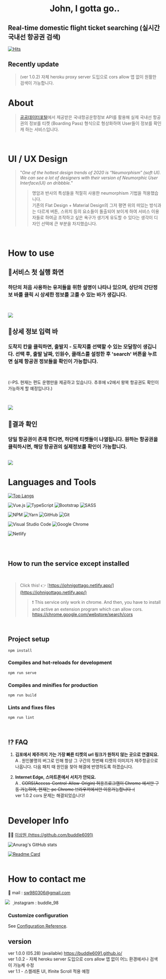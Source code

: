 <h1 align="center"> John, I gotta go.. </h1>
<h2> Real-time domestic flight ticket searching (실시간 국내선 항공권 검색)</h2>

[![Hits](https://hits.seeyoufarm.com/api/count/incr/badge.svg?url=https%3A%2F%2Fgithub.com%2Fbuddle6091%2Fbuddle6091.github.io&count_bg=%23694EF0&title_bg=%23555555&icon=protocols-dot-io.svg&icon_color=%23E7E7E7&title=visitors&edge_flat=false)](https://hits.seeyoufarm.com)

## Recently update
> (ver 1.0.2) 자체 heroku proxy server 도입으로 cors allow 앱 없이 원활한 검색이 가능합니다.

# About
> [공공데이터포털](https://www.data.go.kr/index.do "go to api portal")에서 제공받은 국내항공운항정보 API를 활용해 실제 국내선 항공권의 정보를 티켓 (Boarding Pass) 형식으로 형상화하여 User들이 정보를 확인캐 하는 서비스입니다.

</br>

# UI / UX Design
> "_One of the hottest design trends of 2020 is “Neumorphism” (soft UI). We can see a lot of designers with their version of Neumorphic User Interface(UI) on dribbble._"
> > 명암과 반사의 특성들을 적절히 사용한 neumorphism 기법을 적용했습니다. </br>
기존의 Flat Design + Material Design의 그저 평면 위의 떠있는 방식과는 다르게 버튼, 스위치 등의 요소들이 돌출되어 보이게 하여 서비스 이용자들로 하여금 조작하고 싶은 욕구가 생기게 유도할 수 있다는 생각이 디자인 선택에 큰 부분을 차지했습니다.

</br>

# How to use
<h2>🎈서비스 첫 실행 화면</h2>
  <h3> 하단의 처음 사용하는 유저들을 위한 설명이 나타나 있으며, 상단의 간단정보 바를 클릭 시 상세한 정보를 고를 수 있는 바가 생깁니다. </h3></br>

 <img src="./src/assets/for_readme/pStart.JPG"></br>

 <h2>🎈상세 정보 입력 바</h2>
  <h3> 도착지 칸을 클릭하면, 출발지 - 도착지를 선택할 수 있는 모달창이 생깁니다. 선택 후, 출발 날짜, 인원수, 클래스를 설정한 후 'search' 버튼을 누르면 실제 항공권 정보들을 확인이 가능합니다. </h3></br>
  <p>(💦PS. 현재는 편도 운행만을 제공하고 있습니다. 추후에 v2에서 왕복 항공권도 확인이 가능하게 할 예정입니다.)<p></br>

 <img src="./src/assets/for_readme/pSelect.JPG"></br>

 <h2>🎈결과 확인</h2>
  <h3> 당일 항공권이 존재 한다면, 하단에 티켓들이 나열됩니다. 원하는 항공권을 클릭하시면, 해당 항공권의 실제정보를 확인이 가능합니다. </h3></br>
 <img src="./src/assets/for_readme/pResult.JPG">

# Languages and Tools


[![Top Langs](https://github-readme-stats.vercel.app/api/top-langs/?username=buddle6091&layout=compact)](https://github.com/buddle6091/buddle6091.github.io)

![Vue.js](https://img.shields.io/badge/vuejs-%2335495e.svg?style=flat&logo=vuedotjs&logoColor=%234FC08D)
![TypeScript](https://img.shields.io/badge/typescript-%23007ACC.svg?style=flat&logo=typescript&logoColor=white)
![Bootstrap](https://img.shields.io/badge/bootstrap-%23563D7C.svg?style=flat&logo=bootstrap&logoColor=white)
![SASS](https://img.shields.io/badge/SASS-hotpink.svg?style=flat&logo=SASS&logoColor=white)


![NPM](https://img.shields.io/badge/NPM-%23000000.svg?style=flat&logo=npm&logoColor=white)
![Yarn](https://img.shields.io/badge/yarn-%232C8EBB.svg?style=flat&logo=yarn&logoColor=white)
![GitHub](https://img.shields.io/badge/github-%23121011.svg?style=flat&logo=github&logoColor=white)
![Git](https://img.shields.io/badge/git-%23F05033.svg?style=flat&logo=git&logoColor=white)

![Visual Studio Code](https://img.shields.io/badge/Visual%20Studio%20Code-0078d7.svg?style=flat&logo=visual-studio-code&logoColor=white)
![Google Chrome](https://img.shields.io/badge/Google%20Chrome-4285F4?style=flat&logo=GoogleChrome&logoColor=white)

![Netlify](https://img.shields.io/badge/netlify-%23000000.svg?style=for-the-badge&logo=netlify&logoColor=#00C7B7)

</br>
</br>

## How to run the service except installed
</br>

 > Click this! 👉 [https://johnigottago.netlify.app/](https://johnigottago.netlify.app/)
 >> ❗ This service only work in chrome. And then, you have to install and active an extension program which can allow cors. https://chrome.google.com/webstore/search/cors

</br>

## Project setup
```
npm install
```

### Compiles and hot-reloads for development
```
npm run serve
```

### Compiles and minifies for production
```
npm run build
```

### Lints and fixes files
```
npm run lint
```
</br>

## ⁉ FAQ
1. **김포에서 제주까지 가는 가장 빠른 티켓의 url 링크가 원하지 않는 곳으로 연결되요.** </br>
 A . 원인불명의 버그로 인해 항상 그 구간의 첫번째 티켓의 이미지가 제주항공으로 나옵니다. 다음 패치 때 원인을 찾아 해결에 반영하도록 하겠습니다.

2. **Internet Edge, 스마트폰에서 서치가 안되요.** </br>
 A . ~~CORS(Access-Control-Allow-Origin) 허용프로그램이 Chrome 에서만 구동 가능하여, 현재는 pc Chrome 브라우져에서만 이용가능합니다 :(~~ </br>
 ver 1.0.2 cors 문제는 해결되었습니다!
   </br>
   </br>

# Developer Info

👨‍🎓 [이상원 (https://github.com/buddle6091)](https://github.com/buddle6091) </br>

![Anurag's GitHub stats](https://github-readme-stats.vercel.app/api?username=buddle6091&show_icons=true)

[![Readme Card](https://github-readme-stats.vercel.app/api/pin/?username=anuraghazra&repo=github-readme-stats)](https://github.com/anuraghazra/github-readme-stats)
</br>
</br>


# How to contact me
💌 mail : sw980306@gmail.com </br>

<a href="https://www.instagram.com/buddle_98/">
    <img 
        src="http://img.shields.io/badge/-insta-f9f9f9?style=flat&logo=Instagram&link=https://www.instagram.com/buddle_98/"
        style="height : auto; margin-left : -10px; margin-right : 10px;"/>
</a>
instagram : buddle_98

### Customize configuration
See [Configuration Reference](https://cli.vuejs.org/config/).

## version
ver 1.0.0 (05.28) (available) https://buddle6091.github.io/ </br>
ver 1.0.2 - 자체 heroku server 도입으로 cors allow 앱 없이 어느 환경에서나 검색이 가능케 수정</br>
ver 1.1 - 스켈레톤 UI, Ifinite Scroll 적용 예정